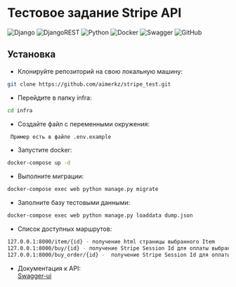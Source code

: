 # Тестовое задание Stripe API

![Django](https://img.shields.io/badge/django-%23092E20.svg?style=for-the-badge&logo=django&logoColor=white)
![DjangoREST](https://img.shields.io/badge/DJANGO-REST-ff1709?style=for-the-badge&logo=django&logoColor=white&color=ff1709&labelColor=gray)
![Python](https://img.shields.io/badge/python-3670A0?style=for-the-badge&logo=python&logoColor=ffdd54)
![Docker](https://img.shields.io/badge/docker-%230db7ed.svg?style=for-the-badge&logo=docker&logoColor=white)
![Swagger](https://img.shields.io/badge/-Swagger-%23Clojure?style=for-the-badge&logo=swagger&logoColor=white)
![GitHub](https://img.shields.io/badge/github-%23121011.svg?style=for-the-badge&logo=github&logoColor=white)

## Установка
 - Клонируйте репозиторий на свою локальную машину:
```sh
git clone https://github.com/aimerkz/stripe_test.git
```
 - Перейдите в папку infra:
```sh
cd infra
```
 - Создайте файл с переменными окружения:
```sh
 Пример есть в файле .env.example
```
 - Запустите docker:
```sh
docker-compose up -d
```
- Выполните миграции:
```sh
docker-compose exec web python manage.py migrate
```
- Заполните базу тестовыми данными:
```sh
docker-compose exec web python manage.py loaddata dump.json
```
 - Список доступных маршрутов:
```sh
127.0.0.1:8000/item/{id} - получение html страницы выбранного Item
127.0.0.1:8000/buy/{id} - получение Stripe Session Id для оплаты выбранного Item
127.0.0.1:8000/buy_order/{id} -  получение Stripe Session Id для оплаты выбранного Order
```
 - Документация к API: \
[Swagger-ui](http://food-merk.sytes.net/swagger/)
